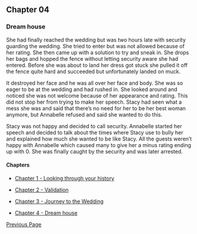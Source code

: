 ## Chapter 04

### Dream house

She had finally reached the wedding but was two hours late with security 
guarding the wedding. She tried to enter but was not allowed because of 
her rating. She then came up with a solution to try and sneak in. 
She drops her bags and hopped the fence without letting security aware 
she had entered. Before she was about to land her dress got stuck she 
pulled it off the fence quite hard and succeeded but unfortunately landed 
on muck. 

It destroyed her face and he was all over her face and body. 
She was so eager to be at the wedding and had rushed in. 
She looked around and noticed she was not welcome because of her appearance 
and rating. This did not stop her from trying to make her speech. 
Stacy had seen what a mess she was and said that there’s no need for 
her to be her best woman anymore, but Annabelle refused and said she 
wanted to do this. 

Stacy was not happy and decided to call security. 
Annabelle started her speech and decided to talk about the times where 
Stacy use to bully her and explained how much she wanted to be like Stacy. 
All the guests weren’t happy with Annabelle which caused many to give her a 
minus rating ending up with 0. She was finally caught by the security and 
was later arrested.


#### Chapters
- [Chapter 1 - Looking through your history](chapter01.md)

- [Chapter 2 - Validation](chapter02.md)

- [Chapter 3 - Journey to the Wedding](chapter03.md)

- [Chapter 4 - Dream house](chapter04.md)

[Previous Page](chapter03.md) 

